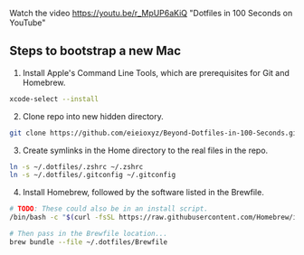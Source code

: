 Watch the video https://youtu.be/r_MpUP6aKiQ "Dotfiles in 100 Seconds on YouTube"

## Steps to bootstrap a new Mac

1. Install Apple's Command Line Tools, which are prerequisites for Git and Homebrew.
```zsh
xcode-select --install
```


2. Clone repo into new hidden directory.
```zsh
git clone https://github.com/eieioxyz/Beyond-Dotfiles-in-100-Seconds.git ~/.dotfiles
```


3. Create symlinks in the Home directory to the real files in the repo.
```zsh
ln -s ~/.dotfiles/.zshrc ~/.zshrc
ln -s ~/.dotfiles/.gitconfig ~/.gitconfig
```


4. Install Homebrew, followed by the software listed in the Brewfile.
```zsh
# TODO: These could also be in an install script.
/bin/bash -c "$(curl -fsSL https://raw.githubusercontent.com/Homebrew/install/HEAD/install.sh)"

# Then pass in the Brewfile location...
brew bundle --file ~/.dotfiles/Brewfile
```